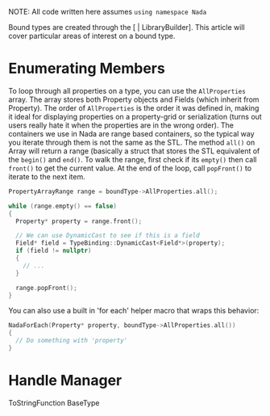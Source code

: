 NOTE: All code written here assumes `using namespace Nada`

Bound types are created through the [ | LibraryBuilder]. This article will cover particular areas of interest on a bound type.

 #  Enumerating Members

To loop through all properties on a type, you can use the `AllProperties` array. The array stores both Property objects and Fields (which inherit from Property). The order of `AllProperties` is the order it was defined in, making it ideal for displaying properties on a property-grid or serialization (turns out users really hate it when the properties are in the wrong order). The containers we use in Nada are range based containers, so the typical way you iterate through them is not the same as the STL. The method `all()` on Array will return a range (basically a struct that stores the STL equivalent of the `begin()` and `end()`. To walk the range, first check if its `empty()` then call `front()` to get the current value. At the end of the loop, call `popFront()` to iterate to the next item.

```C++
PropertyArrayRange range = boundType->AllProperties.all();

while (range.empty() == false)
{
  Property* property = range.front();

  // We can use DynamicCast to see if this is a field
  Field* field = TypeBinding::DynamicCast<Field*>(property);
  if (field != nullptr)
  {
    // ...
  }

  range.popFront();
}
```

You can also use a built in 'for each' helper macro that wraps this behavior:

```C++
NadaForEach(Property* property, boundType->AllProperties.all())
{
  // Do something with 'property'
}
```

 #  Handle Manager
ToStringFunction BaseType 

 